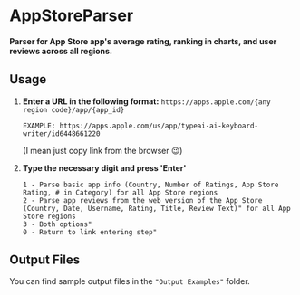 # AppStoreParser

#### Parser for App Store app's average rating, ranking in charts, and user reviews across all regions.

## Usage


1. **Enter a URL in the following format:** `https://apps.apple.com/{any region code}/app/{app_id}`

	`EXAMPLE: https://apps.apple.com/us/app/typeai-ai-keyboard-writer/id6448661220`

	(I mean just copy link from the browser 😉)

 
2. **Type the necessary digit and press 'Enter'**

	```
	1 - Parse basic app info (Country, Number of Ratings, App Store Rating, # in Category) for all App Store regions               
	2 - Parse app reviews from the web version of the App Store  (Country, Date, Username, Rating, Title, Review Text)" for all App Store regions
	3 - Both options"  
	0 - Return to link entering step"
	
	```

## Output Files

You can find sample output files in the `"Output Examples"` folder.